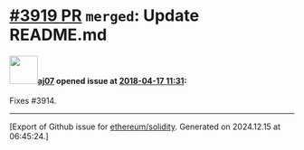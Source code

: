 # [\#3919 PR](https://github.com/ethereum/solidity/pull/3919) `merged`: Update README.md

#### <img src="https://avatars.githubusercontent.com/u/9623159?v=4" width="50">[aj07](https://github.com/aj07) opened issue at [2018-04-17 11:31](https://github.com/ethereum/solidity/pull/3919):

Fixes #3914.




-------------------------------------------------------------------------------



[Export of Github issue for [ethereum/solidity](https://github.com/ethereum/solidity). Generated on 2024.12.15 at 06:45:24.]
